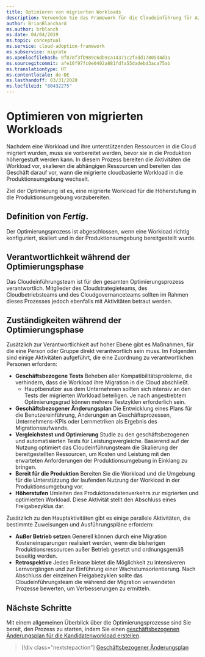 ```yaml
---
title: Optimieren von migrierten Workloads
description: Verwenden Sie das Framework für die Cloudeinführung für Azure, um Ihre migrierten Workloads und Ressourcen für die Höherstufung in die Produktion vorzubereiten.
author: BrianBlanchard
ms.author: brblanch
ms.date: 04/04/2019
ms.topic: conceptual
ms.service: cloud-adoption-framework
ms.subservice: migrate
ms.openlocfilehash: 9f078f3fb989c6db9ca14371c2fadd17805d4d3a
ms.sourcegitcommit: afe10f97fc0e0402a881fdfa55dadebd3aca75ab
ms.translationtype: HT
ms.contentlocale: de-DE
ms.lasthandoff: 03/31/2020
ms.locfileid: "80432275"
---
```

# <a name="optimize-migrated-workloads"></a>Optimieren von migrierten Workloads

Nachdem eine Workload und ihre unterstützenden Ressourcen in die Cloud migriert wurden, muss sie vorbereitet werden, bevor sie in die Produktion höhergestuft werden kann. In diesem Prozess bereiten die Aktivitäten die Workload vor, skalieren die abhängigen Ressourcen und bereiten das Geschäft darauf vor, wann die migrierte cloudbasierte Workload in die Produktionsumgebung wechselt.

Ziel der Optimierung ist es, eine migrierte Workload für die Höherstufung in die Produktionsumgebung vorzubereiten.

## <a name="definition-of-done"></a>Definition von *Fertig*.

Der Optimierungsprozess ist abgeschlossen, wenn eine Workload richtig konfiguriert, skaliert und in der Produktionsumgebung bereitgestellt wurde.

## <a name="accountability-during-optimization"></a>Verantwortlichkeit während der Optimierungsphase

Das Cloudeinführungsteam ist für den gesamten Optimierungsprozess verantwortlich. Mitglieder des Cloudstrategieteams, des Cloudbetriebsteams und des Cloudgovernanceteams sollten im Rahmen dieses Prozesses jedoch ebenfalls mit Aktivitäten betraut werden.

## <a name="responsibilities-during-optimization"></a>Zuständigkeiten während der Optimierungsphase

Zusätzlich zur Verantwortlichkeit auf hoher Ebene gibt es Maßnahmen, für die eine Person oder Gruppe direkt verantwortlich sein muss. Im Folgenden sind einige Aktivitäten aufgeführt, die eine Zuordnung zu verantwortlichen Personen erfordern:

- **Geschäftsbezogene Tests** Beheben aller Kompatibilitätsprobleme, die verhindern, dass die Workload ihre Migration in die Cloud abschließt.
  - Hauptbenutzer aus dem Unternehmen sollten sich intensiv an den Tests der migrierten Workload beteiligen. Je nach angestrebtem Optimierungsgrad können mehrere Testzyklen erforderlich sein.
- **Geschäftsbezogener Änderungsplan** Die Entwicklung eines Plans für die Benutzereinführung, Änderungen an Geschäftsprozessen, Unternehmens-KPIs oder Lernmetriken als Ergebnis des Migrationsaufwands.
- **Vergleichstest und Optimierung** Studie zu den geschäftsbezogenen und automatisierten Tests für Leistungsvergleiche. Basierend auf der Nutzung optimiert das Cloudeinführungsteam die Skalierung der bereitgestellten Ressourcen, um Kosten und Leistung mit den erwarteten Anforderungen der Produktionsumgebung in Einklang zu bringen.
- **Bereit für die Produktion** Bereiten Sie die Workload und die Umgebung für die Unterstützung der laufenden Nutzung der Workload in der Produktionsumgebung vor.
- **Höherstufen** Umleiten des Produktionsdatenverkehrs zur migrierten und optimierten Workload. Diese Aktivität stellt den Abschluss eines Freigabezyklus dar.

Zusätzlich zu den Hauptaktivitäten gibt es einige parallele Aktivitäten, die bestimmte Zuweisungen und Ausführungspläne erfordern:

- **Außer Betrieb setzen** Generell können durch eine Migration Kosteneinsparungen realisiert werden, wenn die bisherigen Produktionsressourcen außer Betrieb gesetzt und ordnungsgemäß beseitig werden.
- **Retrospektive** Jedes Release bietet die Möglichkeit zu intensiveren Lernvorgängen und zur Einführung einer Wachstumsorientierung. Nach Abschluss der einzelnen Freigabezyklen sollte das Cloudeinführungsteam die während der Migration verwendeten Prozesse bewerten, um Verbesserungen zu ermitteln.

## <a name="next-steps"></a>Nächste Schritte

Mit einem allgemeinen Überblick über die Optimierungsprozesse sind Sie bereit, den Prozess zu starten, indem Sie einen [geschäftsbezogenen Änderungsplan für die Kandidatenworkload erstellen](./business-change-plan.md).

> [!div class="nextstepaction"]
> [Geschäftsbezogener Änderungsplan](./business-change-plan.md)
